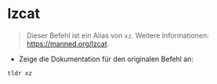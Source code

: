 # lzcat

> Dieser Befehl ist ein Alias von `xz`.
> Weitere Informationen: <https://manned.org/lzcat>.

- Zeige die Dokumentation für den originalen Befehl an:

`tldr xz`
